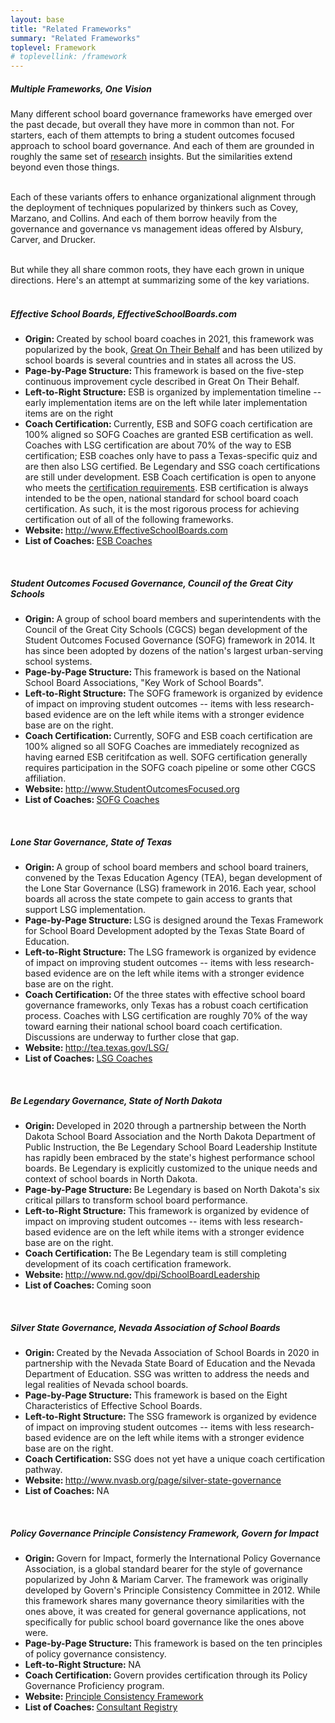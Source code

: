 ```yaml
---
layout: base
title: "Related Frameworks"
summary: "Related Frameworks"
toplevel: Framework
# toplevellink: /framework
---
```


  <h5>Multiple Frameworks, One Vision</h5>  
  Many different school board governance frameworks have emerged over the past decade, but overall they have
  more in common than not. For starters, each of them attempts to bring a student outcomes focused approach to
  school board governance. And each of them are grounded in roughly the same set of <a href="/resources">
  research</a> insights. But the similarities extend beyond even those things.<br/><br/>

  Each of these variants offers to enhance organizational alignment through the deployment of techniques
  popularized by thinkers such as Covey, Marzano, and Collins. And each of them borrow heavily from the 
  governance and governance vs management ideas offered by Alsbury, Carver, and Drucker.<br/><br/>

  But while they all share common roots, they have each grown in unique directions. Here's an attempt at summarizing
  some of the key variations.<br/><br/>


   <h5>Effective School Boards, EffectiveSchoolBoards.com</h5> 
   <ul>
<li><strong>Origin: </strong>Created by school board coaches in 2021, this framework was popularized 
  by the book, <a href="https://www.amazon.com/Great-Their-Behalf-School-Effective/dp/1544534876/">Great On Their Behalf</a> and has been 
utilized by school boards is several countries and in states all across the US.</li>
<li><strong>Page-by-Page Structure: </strong>This framework is based on the five-step continuous improvement
cycle described in Great On Their Behalf.</li>
<li><strong>Left-to-Right Structure: </strong>ESB is organized by implementation timeline -- early implementation 
  items are on the left while later implementation items are on the right</li>
<li><strong>Coach Certification: </strong>Currently, ESB and SOFG coach certification are 100% aligned so SOFG Coaches are granted ESB 
  certification as well. Coaches with LSG certification are about 70% of the way to ESB certification; ESB coaches only have to pass 
  a Texas-specific quiz and are then also LSG certified. Be Legendary and SSG coach certifications are still under development. 
  ESB Coach certification is open to anyone who meets the <a href="/coaches/become">certification requirements</a>. ESB certification 
is always intended to be the open, national standard for school board coach certification. As such, it is the most rigorous process for 
  achieving certification out of all of the following frameworks.</li>
<li><strong>Website: </strong><a href="http://www.EffectiveSchoolBoards.com">http://www.EffectiveSchoolBoards.com</a></li>
<li><strong>List of Coaches: </strong><a href="https://effectiveschoolboards.com/coaches/">ESB Coaches</a></li>
   </ul><br/>


<h5>Student Outcomes Focused Governance, Council of the Great City Schools</h5>
   <ul>
<li><strong>Origin: </strong>A group of school board members and superintendents with the Council of the Great City Schools (CGCS) began 
  development of the Student Outcomes Focused Governance (SOFG) framework in 2014. It has since been adopted by dozens of the nation's 
largest urban-serving school systems.</li>
<li><strong>Page-by-Page Structure: </strong>This framework is based on the National School Board Associations, "Key Work of School Boards". </li>
<li><strong>Left-to-Right Structure: </strong>The SOFG framework is organized by evidence of impact on improving student outcomes -- 
  items with less research-based evidence are on the left while items with a stronger evidence base are on the right.</li>
  <li><strong>Coach Certification: </strong>Currently, SOFG and ESB coach certification are 100% aligned so all SOFG Coaches are immediately 
recognized as having earned ESB ceritifcation as well. SOFG certification generally requires participation in the SOFG coach pipeline 
or some other CGCS affiliation.</li>
<li><strong>Website: </strong><a href="https://www.StudentOutcomesFocused.org">http://www.StudentOutcomesFocused.org</a></li>
<li><strong>List of Coaches: </strong><a href="https://studentoutcomesfocused.org/about/who/">SOFG Coaches</a></li>
   </ul><br/>
   
   


<h5>Lone Star Governance, State of Texas</h5>
<ul>
  <li><strong>Origin: </strong>A group of school board members and school board trainers, convened by the Texas Education Agency (TEA), 
began development of the Lone Star Governance (LSG) framework in 2016. Each year, school boards all across the state compete to gain 
  access to grants that support LSG implementation.</li>
  <li><strong>Page-by-Page Structure: </strong>LSG is designed around the Texas Framework for School Board Development adopted by the 
  Texas State Board of Education.</li>
  <li><strong>Left-to-Right Structure: </strong>The LSG framework is organized by evidence of impact on improving student outcomes -- 
items with less research-based evidence are on the left while items with a stronger evidence base are on the right.</li>
  <li><strong>Coach Certification: </strong>Of the three states with effective school board governance frameworks, only Texas has a robust 
coach certification process. Coaches with LSG certification are roughly 70% of the way toward earning their national school board  
coach certification. Discussions are underway to further close that gap.</li>
  <li><strong>Website: </strong><a href="http://tea.texas.gov/lsg">http://tea.texas.gov/LSG/</a></li>
  <li><strong>List of Coaches: </strong><a href="http://tea4avcastro.tea.state.tx.us/school_board/coaches.html">LSG Coaches</a></li>
</ul><br/>


 <h5>Be Legendary Governance, State of North Dakota</h5>
 <ul>
   <li><strong>Origin: </strong>Developed in 2020 through a partnership between the North Dakota School Board Association and the 
  North Dakota Department of Public Instruction, the Be Legendary School Board Leadership Institute has rapidly been embraced by
the state's highest performance school boards. Be Legendary is explicitly customized to the unique needs and context of school boards in North Dakota.</li>
   <li><strong>Page-by-Page Structure: </strong>Be Legendary is based on North Dakota's six critical pillars to transform school 
board performance.</li>
   <li><strong>Left-to-Right Structure: </strong>This framework is organized by evidence of impact on improving student outcomes -- 
items with less research-based evidence are on the left while items with a stronger evidence base are on the right.</li>
  <li><strong>Coach Certification: </strong>The Be Legendary team is still completing development of its coach certification framework.</li>
   <li><strong>Website: </strong><a href="https://www.nd.gov/dpi/SchoolBoardLeadership">http://www.nd.gov/dpi/SchoolBoardLeadership</a></li>
   <li><strong>List of Coaches: </strong>Coming soon</li>
  </ul><br/>

  

<h5>Silver State Governance, Nevada Association of School Boards</h5>
<ul>
  <li><strong>Origin: </strong>Created by the Nevada Association of School Boards in 2020 in partnership with the Nevada State Board 
of Education and the Nevada Department of Education. SSG was written to address the needs and legal realities of Nevada school boards.</li>
<li><strong>Page-by-Page Structure: </strong>This framework is based on the Eight Characteristics of Effective School Boards. </li>
<li><strong>Left-to-Right Structure: </strong>The SSG framework is organized by evidence of impact on improving student outcomes -- 
  items with less research-based evidence are on the left while items with a stronger evidence base are on the right.</li>
<li><strong>Coach Certification: </strong>SSG does not yet have a unique coach certification pathway.</li>
  <li><strong>Website: </strong><a href="https://www.nvasb.org/page/silver-state-governance">http://www.nvasb.org/page/silver-state-governance</a></li>
  <li><strong>List of Coaches: </strong>NA</li>
</ul><br/>


 
 <h5>Policy Governance Principle Consistency Framework, Govern for Impact</h5>
 <ul>
   <li><strong>Origin: </strong>Govern for Impact, formerly the International Policy Governance Association, is a global standard bearer 
for the style of governance popularized by John & Mariam Carver. The framework was originally developed by Govern's Principle Consistency Committee in 
  2012. While this framework shares many governance theory similarities with the ones above, it was created for general governance applications, 
not specifically for public school board governance like the ones above were.</li>
 <li><strong>Page-by-Page Structure: </strong>This framework is based on the ten principles of policy governance consistency. </li>
 <li><strong>Left-to-Right Structure: </strong>NA</li>
 <li><strong>Coach Certification: </strong>Govern provides certification through its Policy Governance Proficiency program.</li>
   <li><strong>Website: </strong><a href="https://www.governforimpact.org/assets/docs/Principles%20consistency%20framework.pdf">Principle Consistency Framework</a></li>
   <li><strong>List of Coaches: </strong><a href="https://www.governforimpact.org/index.php?option=com_mcsearchresults&view=search&uuid=5d71de9c-aa1a-40ad-9be9-66759015d814#!/">Consultant Registry</a></li>
  </ul><br/>

